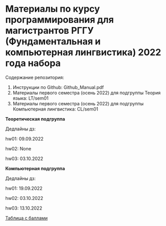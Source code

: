 # Материалы по курсу программирования для магистрантов РГГУ (Фундаментальная и компьютерная лингвистика) 2022 года набора

Содержание репозитория:

1. Инструкции по Github: Github_Manual.pdf
2. Материалы первого семестра (осень 2022) для подгруппы Теория языка: LT/sem01
3. Материалы первого семестра (осень 2022) для подгруппы Компьютерная лингвистика: CL/sem01

**Теоретическая подгруппа**

Дедлайны дз:

hw01: 09.09.2022

hw02: None

hw03: 03.10.2022

**Компьютерная подгруппа**

Дедлайны дз: 

hw01: 19.09.2022

hw02: 03.10.2022

hw03: 13.10.2022

[Таблица с баллами](https://docs.google.com/spreadsheets/d/1FotVIRBwCbvigkFsrpJCoVf_RX9PQy5T/edit?usp=sharing&ouid=101286824451590685803&rtpof=true&sd=true)
